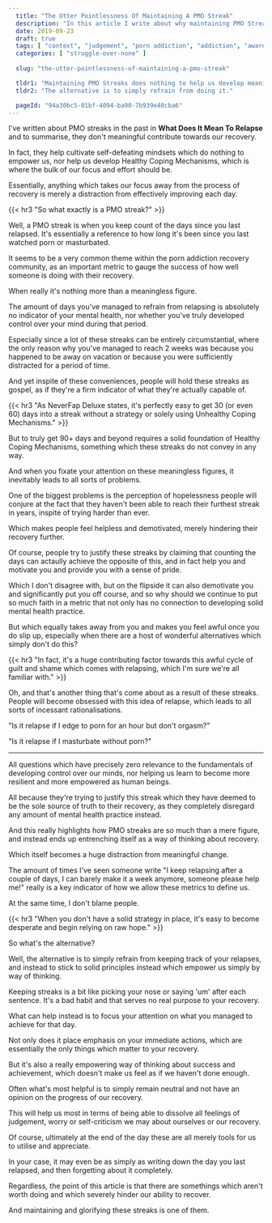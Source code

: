 ```yaml
---
  title: "The Utter Pointlessness Of Maintaining A PMO Streak"
  description: "In this article I write about why maintaining PMO Streaks is an ineffective habit which can set our recovery back."
  date: 2019-09-23
  draft: true
  tags: [ "context", "judgement", "porn addiction", "addiction", "awareness", "awareness exercises", "perspective", "nofap", "neverfap", "neverfap deluxe" ]
  categories: [ "struggle-over-none" ]
  
  slug: "the-utter-pointlessness-of-maintaining-a-pmo-streak"

  tldr1: "Maintaining PMO Streaks does nothing to help us develop meaningful control over our minds."
  tldr2: "The alternative is to simply refrain from doing it."

  pageId: "94a30bc5-01bf-4094-ba90-7b939e40cba6"
---
```


<!-- One last edit -->

I've written about PMO streaks in the past in **What Does It Mean To Relapse** and to summarise, they don't meaningful contribute towards our recovery.

In fact, they help cultivate self-defeating mindsets which do nothing to empower us, nor help us develop Healthy Coping Mechanisms, which is where the bulk of our focus and effort should be.

Essentially, anything which takes our focus away from the process of recovery is merely a distraction from effectively improving each day. 


{{< hr3 "So what exactly is a PMO streak?" >}}
 

Well, a PMO streak is when you keep count of the days since you last relapsed. It's essentially a reference to how long it's been since you last watched porn or masturbated.

It seems to be a very common theme within the porn addiction recovery community, as an important metric to gauge the success of how well someone is doing with their recovery.

When really it's nothing more than a meaningless figure.

The amount of days you've managed to refrain from relapsing is absolutely no indicator of your mental health, nor whether you've truly developed control over your mind during that period.

Especially since a lot of these streaks can be entirely circumstantial, where the only reason why you've managed to reach 2 weeks was because you happened to be away on vacation or because you were sufficiently distracted for a period of time. 

And yet inspite of these conveniences, people will hold these streaks as gospel, as if they're a firm indicator of what they're actually capable of.


{{< hr3 "As NeverFap Deluxe states, it's perfectly easy to get 30 (or even 60) days into a streak without a strategy or solely using Unhealthy Coping Mechanisms." >}}


But to truly get 90+ days and beyond requires a solid foundation of Healthy Coping Mechanisms, something which these streaks do not convey in any way.

And when you fixate your attention on these meaningless figures, it inevitably leads to all sorts of problems.

One of the biggest problems is the perception of hopelessness people will conjure at the fact that they haven't been able to reach their furthest streak in years, inspite of trying harder than ever.

Which makes people feel helpless and demotivated, merely hindering their recovery further.

Of course, people try to justify these streaks by claiming that counting the days can actaully achieve the opposite of this, and in fact help you and motivate you and provide you with a sense of pride. 

Which I don't disagree with, but on the flipside it can also demotivate you and significantly put you off course, and so why should we continue to put so much faith in a metric that not only has no connection to developing solid mental health practice.

But which equally takes away from you and makes you feel awful once you do slip up, especially when there are a host of wonderful alternatives which simply don't do this?


{{< hr3 "In fact, it's a huge contributing factor towards this awful cycle of guilt and shame which comes with relapsing, which I'm sure we're all familiar with." >}}


Oh, and that's another thing that's come about as a result of these streaks. People will become obsessed with this idea of relapse, which leads to all sorts of incessant rationalisations.


"Is it relapse if I edge to porn for an hour but don't orgasm?"

"Is it relapse if I masturbate without porn?"


-----

All questions which have precisely zero relevance to the fundamentals of developing control over our minds, nor helping us learn to become more resilient and more empowered as human beings. 

All because they're trying to justify this streak which they have deemed to be the sole source of truth to their recovery, as they completely disregard any amount of mental health practice instead. 

And this really highlights how PMO streaks are so much than a mere figure, and instead ends up entrenching itself as a way of thinking about recovery.

Which itself becomes a huge distraction from meaningful change.

The amount of times I've seen someone write "I keep relapsing after a couple of days, I can barely make it a week anymore, someone please help me!" really is a key indicator of how we allow these metrics to define us. 

At the same time, I don't blame people.


{{< hr3 "When you don't have a solid strategy in place, it's easy to become desperate and begin relying on raw hope." >}}
 

So what's the alternative? 

Well, the alternative is to simply refrain from keeping track of your relapses, and instead to stick to solid principles instead which empower us simply by way of thinking. 

Keeping streaks is a bit like picking your nose or saying 'um' after each sentence. It's a bad habit and that serves no real purpose to your recovery. 

What can help instead is to focus your attention on what you managed to achieve for that day. 

Not only does it place emphasis on your immediate actions, which are essentially the only things which matter to your recovery. 

But it's also a really empowering way of thinking about success and achievement, which doesn't make us feel as if we haven't done enough.

Often what's most helpful is to simply remain neutral and not have an opinion on the progress of our recovery. 

This will help us most in terms of being able to dissolve all feelings of judgement, worry or self-criticism we may about ourselves or our recovery.

Of course, ultimately at the end of the day these are all merely tools for us to utilise and appreciate. 

In your case, it may even be as simply as writing down the day you last relapsed, and then forgetting about it completely. 

Regardless, the point of this article is that there are somethings which aren't worth doing and which severely hinder our ability to recover.

And maintaining and glorifying these streaks is one of them.
